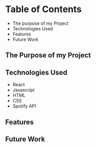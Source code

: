 
# Table of Contents

- The purpose of my Project
- Technologies Used
- Features
- Future Work

## The Purpose of my Project


## Technologies Used

- React
- Javascript
- HTML
- CSS
- Spotify API 
 

## Features


## Future Work

